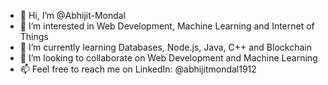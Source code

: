 - 👋 Hi, I’m @Abhijit-Mondal
- 👀 I’m interested in Web Development, Machine Learning and Internet of Things
- 🌱 I’m currently learning Databases, Node.js, Java, C++ and Blockchain
- 💞️ I’m looking to collaborate on Web Development and Machine Learning
- 📫 Feel free to reach me on LinkedIn: @abhijitmondal1912

<!---
Abhijit-Mondal/Abhijit-Mondal is a ✨ special ✨ repository because its `README.md` (this file) appears on your GitHub profile.
You can click the Preview link to take a look at your changes.
--->

